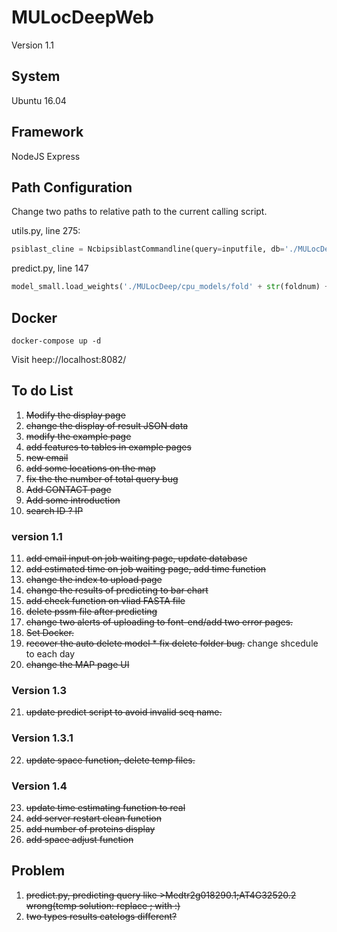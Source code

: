 # MULocDeepWeb

Version 1.1

## System

Ubuntu 16.04

## Framework

NodeJS Express

## Path Configuration

Change two paths to relative path to the current calling script.

utils.py, line 275:
```python
psiblast_cline = NcbipsiblastCommandline(query=inputfile, db='./MULocDeep/db/swissprot/swissprot',num_iterations=3, evalue=0.001, out_ascii_pssm=pssmfile, num_threads=4)
```

predict.py, line 147
```python
model_small.load_weights('./MULocDeep/cpu_models/fold' + str(foldnum) + '_big_lv1_acc-weights.hdf5')
```

## Docker
```
docker-compose up -d
```
Visit heep://localhost:8082/

## To do List

1. ~~Modify the display page~~
2. ~~change the display of result JSON data~~
3. ~~modify the example page~~
4. ~~add features to tables in example pages~~ 
5. ~~new email~~
6. ~~add some locations on the map~~
7. ~~fix the the number of total query bug~~
8. ~~Add CONTACT page~~
9. ~~Add some introduction~~
10.  ~~search ID ? IP~~
### version 1.1
11. ~~add email input on job waiting page, update database~~
12. ~~add estimated time on job waiting page, add time function~~
13. ~~change the index to upload page~~
14. ~~change the results of predicting to bar chart~~
15. ~~add check function on vliad FASTA file~~
16. ~~delete pssm file after predicting~~
17. ~~change two alerts of uploading to font-end/add two error pages.~~
18. ~~Set Docker.~~
19. ~~recover the auto delete model * fix delete folder bug.~~ change shcedule to each day
20. ~~change the MAP page UI~~
### Version 1.3
21. ~~update predict script to avoid invalid seq name.~~
### Version 1.3.1
22. ~~update space function, delete temp files.~~
### Version 1.4
23. ~~update time estimating function to real~~
24. ~~add server restart clean function~~
25. ~~add number of proteins display~~
26. ~~add space adjust function~~

## Problem
1. ~~predict.py, predicting query like >Medtr2g018290.1;AT4G32520.2 wrong(temp solution: replace ; with :)~~
2. ~~two types results catelogs different?~~